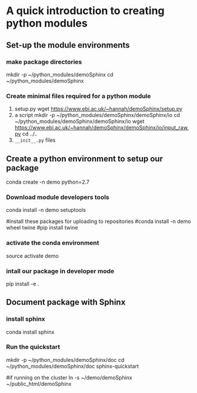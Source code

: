 # A quick introduction to creating python modules

## Set-up the module environments
 
### make package directories
mkdir -p ~/python_modules/demoSphinx
cd ~/python_modules/demoSphinx

### Create minimal files required for a python module
1. setup.py
wget https://www.ebi.ac.uk/~hannah/demoSphinx/setup.py
1. a script
mkdir -p ~/python_modules/demoSphinx/demoSphinx/io
cd ~/python_modules/demoSphinx/demoSphinx/io
wget https://www.ebi.ac.uk/~hannah/demoSphinx/demoSphinx/io/input_raw.py
cd ../..
1. `__init__.py` files

## Create a python environment to setup our package
conda create -n demo python=2.7

### Download module developers tools
conda install -n demo setuptools 

#install these packages for uploading to repositories
#conda install -n demo wheel twine
#pip install twine

### activate the conda environment
source activate demo

### intall our package in developer mode
pip install -e .

## Document package with Sphinx
### install sphinx
conda install sphinx

### Run the quickstart
mkdir -p ~/python_modules/demoSphinx/doc
cd ~/python_modules/demoSphinx/doc
sphinx-quickstart

#if running on the cluster
ln -s ~/demo/demoSphinx ~/public_html/demoSphinx
